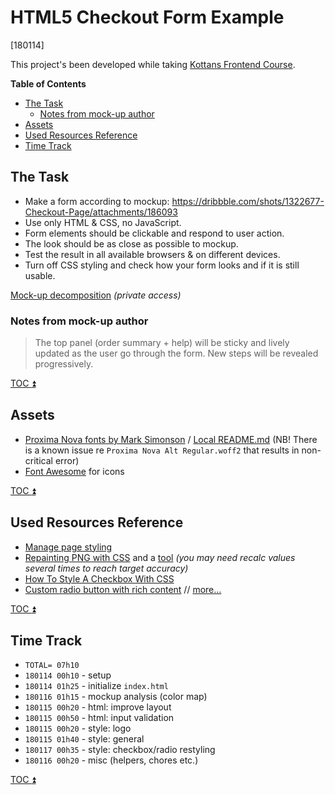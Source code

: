# HTML5 Checkout Form Example

[180114]

This project's been developed while taking
[Kottans Frontend Course](https://github.com/kottans/frontend).

<!-- START doctoc generated TOC please keep comment here to allow auto update -->
<!-- DON'T EDIT THIS SECTION, INSTEAD RE-RUN doctoc TO UPDATE -->
**Table of Contents**  

- [The Task](#the-task)
  - [Notes from mock-up author](#notes-from-mock-up-author)
- [Assets](#assets)
- [Used Resources Reference](#used-resources-reference)
- [Time Track](#time-track)

<!-- END doctoc generated TOC please keep comment here to allow auto update -->

## The Task

 * Make a form according to mockup: 
   https://dribbble.com/shots/1322677-Checkout-Page/attachments/186093
 * Use only HTML & CSS, no JavaScript.  
 * Form elements should be clickable and respond to user action.  
 * The look should be as close as possible to mockup.  
 * Test the result in all available browsers & on different devices.  
 * Turn off CSS styling and check how your form looks and 
   if it is still usable.
 
 [Mock-up decomposition](https://docs.google.com/presentation/d/1HmaVJSr-67Eu3OBkawoHJ112bMO5kv3B65d6eCb3Wlk/edit#slide=id.g2ee63ceef6_0_5)
 _(private access)_
 
### Notes from mock-up author
 
 > The top panel (order summary + help) will be sticky and lively
 updated as the user go through the form. New steps will be 
 revealed progressively.
 
[TOC :arrow_double_up: ](#table-of-contents)
 
## Assets
 
 * [Proxima Nova fonts by Mark Simonson](https://github.com/elliakou/proxima-nova-web-fonts) /
   [Local README.md](fonts/proxima-nova/README.md) (NB! There is a known issue re
   `Proxima Nova Alt Regular.woff2` that results in non-critical error)
 * [Font Awesome](https://fontawesome.com/how-to-use/web-fonts-with-css)
   for icons
   
[TOC :arrow_double_up: ](#table-of-contents)

## Used Resources Reference

 * [Manage page styling](https://guides.codechewing.com/js/disable-enable-stylesheet-javascript)
 * [Repainting PNG with CSS](https://stackoverflow.com/questions/7415872/change-color-of-png-image-via-css/39796437)
   and a [tool](https://codepen.io/sosuke/pen/Pjoqqp) _(you may need recalc values several times to reach target accuracy)_
 * [How To Style A Checkbox With CSS](https://paulund.co.uk/style-checkboxes-with-css)
 * [Custom radio button with rich content](https://codepen.io/adamstuartclark/pen/pbYVYR) 
   // [more...](http://freefrontend.com/css-radio-buttons/) 

[TOC :arrow_double_up: ](#table-of-contents)  
    
## Time Track

 * `TOTAL= 07h10`
 * `180114 00h10` - setup
 * `180114 01h25` - initialize `index.html`
 * `180116 01h15` - mockup analysis (color map)
 * `180115 00h20` - html: improve layout
 * `180115 00h50` - html: input validation
 * `180115 00h20` - style: logo
 * `180115 01h40` - style: general
 * `180117 00h35` - style: checkbox/radio restyling
 * `180116 00h20` - misc (helpers, chores etc.) 

[TOC :arrow_double_up: ](#table-of-contents)
